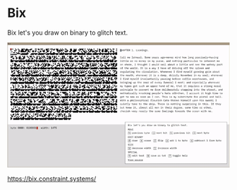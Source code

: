 # Bix

Bix let's you draw on binary to glitch text.

<img
src='https://raw.githubusercontent.com/constraint-systems/bix/master/public/bix.gif'
width="600"/>

https://bix.constraint.systems/
